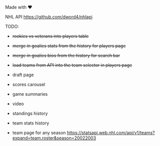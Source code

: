 Made with ❤️


NHL API
https://github.com/dword4/nhlapi


TODO:
- ~~rookies vs veterans into players table~~
- ~~merge in goalies stats from the history for players page~~
- ~~merge in goalies bios from the history for search bar~~
- ~~load teams from API into the team selector in players page~~

- draft page
- scores carousel
- game summaries
- video

- standings history
- team stats history
- team page for any season
https://statsapi.web.nhl.com/api/v1/teams?expand=team.roster&season=20022003
